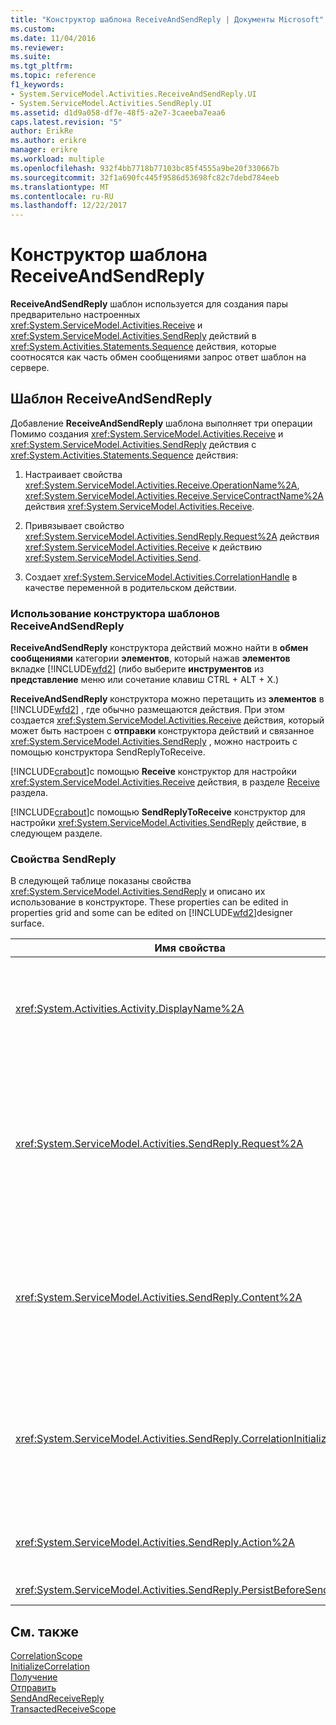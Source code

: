 ```yaml
---
title: "Конструктор шаблона ReceiveAndSendReply | Документы Microsoft"
ms.custom: 
ms.date: 11/04/2016
ms.reviewer: 
ms.suite: 
ms.tgt_pltfrm: 
ms.topic: reference
f1_keywords:
- System.ServiceModel.Activities.ReceiveAndSendReply.UI
- System.ServiceModel.Activities.SendReply.UI
ms.assetid: d1d9a058-df7e-48f5-a2e7-3caeeba7eaa6
caps.latest.revision: "5"
author: ErikRe
ms.author: erikre
manager: erikre
ms.workload: multiple
ms.openlocfilehash: 932f4bb7718b77103bc85f4555a9be20f330667b
ms.sourcegitcommit: 32f1a690fc445f9586d53698fc82c7debd784eeb
ms.translationtype: MT
ms.contentlocale: ru-RU
ms.lasthandoff: 12/22/2017
---
```

# <a name="receiveandsendreply-template-designer"></a>Конструктор шаблона ReceiveAndSendReply
**ReceiveAndSendReply** шаблон используется для создания пары предварительно настроенных <xref:System.ServiceModel.Activities.Receive> и <xref:System.ServiceModel.Activities.SendReply> действий в <xref:System.Activities.Statements.Sequence> действия, которые соотносятся как часть обмен сообщениями запрос ответ шаблон на сервере.  
  
## <a name="the-receiveandsendreply-template"></a>Шаблон ReceiveAndSendReply  
 Добавление **ReceiveAndSendReply** шаблона выполняет три операции Помимо создания <xref:System.ServiceModel.Activities.Receive> и <xref:System.ServiceModel.Activities.SendReply> действия с <xref:System.Activities.Statements.Sequence> действия:  
  
1.  Настраивает свойства <xref:System.ServiceModel.Activities.Receive.OperationName%2A>, <xref:System.ServiceModel.Activities.Receive.ServiceContractName%2A> действия <xref:System.ServiceModel.Activities.Receive>.  
  
2.  Привязывает свойство <xref:System.ServiceModel.Activities.SendReply.Request%2A> действия <xref:System.ServiceModel.Activities.Receive> к действию <xref:System.ServiceModel.Activities.Send>.  
  
3.  Создает <xref:System.ServiceModel.Activities.CorrelationHandle> в качестве переменной в родительском действии.  
  
### <a name="using-the-receiveandsendreply-template-designer"></a>Использование конструктора шаблонов ReceiveAndSendReply  
 **ReceiveAndSendReply** конструктора действий можно найти в **обмен сообщениями** категории **элементов**, который нажав **элементов**  вкладке [!INCLUDE[wfd2](../workflow-designer/includes/wfd2_md.md)] (либо выберите **инструментов** из **представление** меню или сочетание клавиш CTRL + ALT + X.)  
  
 **ReceiveAndSendReply** конструктора можно перетащить из **элементов** в [!INCLUDE[wfd2](../workflow-designer/includes/wfd2_md.md)] , где обычно размещаются действия. При этом создается <xref:System.ServiceModel.Activities.Receive> действия, который может быть настроен с **отправки** конструктора действий и связанное <xref:System.ServiceModel.Activities.SendReply> , можно настроить с помощью конструктора SendReplyToReceive.  
  
 [!INCLUDE[crabout](../test/includes/crabout_md.md)]с помощью **Receive** конструктор для настройки <xref:System.ServiceModel.Activities.Receive> действия, в разделе [Receive](../workflow-designer/receive-activity-designer.md) раздела.  
  
 [!INCLUDE[crabout](../test/includes/crabout_md.md)]с помощью **SendReplyToReceive** конструктор для настройки <xref:System.ServiceModel.Activities.SendReply> действие, в следующем разделе.  
  
### <a name="properties-of-sendreply"></a>Свойства SendReply  
 В следующей таблице показаны свойства <xref:System.ServiceModel.Activities.SendReply> и описано их использование в конструкторе. These properties can be edited in properties grid and some can be edited on [!INCLUDE[wfd2](../workflow-designer/includes/wfd2_md.md)]designer surface.  
  
|Имя свойства|Обязательно|Использование|  
|-------------------|--------------|-----------|  
|<xref:System.Activities.Activity.DisplayName%2A>|False|Необязательное понятное имя действия <xref:System.ServiceModel.Activities.SendReply>. По умолчанию используется SendReplyToReceive.<br /><br /> Несмотря на то, что использовать значение, отличное от значения по умолчанию, для понятного имени <xref:System.Activities.Activity.DisplayName%2A> не требуется, его все же рекомендуется использовать.|  
|<xref:System.ServiceModel.Activities.SendReply.Request%2A>|True|Ссылка на действие <xref:System.ServiceModel.Activities.Receive>, связанное с этим действием <xref:System.ServiceModel.Activities.SendReply>. Это свойство не должно быть **null**. Действия <xref:System.ServiceModel.Activities.Receive> и <xref:System.ServiceModel.Activities.SendReply> используются на сервере вместе для моделирования обмена сообщениями по шаблону «запрос–ответ». Это свойство указывает сопоставленное действие <xref:System.ServiceModel.Activities.Send>. Это свойство нельзя изменить в конструкторе, поскольку оно автоматически привязывается к действию <xref:System.ServiceModel.Activities.Send>, из которого было создано действие <xref:System.ServiceModel.Activities.SendReply>.|  
|<xref:System.ServiceModel.Activities.SendReply.Content%2A>|False|Указывает получаемое содержимое сообщения или параметра. Это может быть либо действие <xref:System.ServiceModel.Activities.ReceiveMessageContent>, либо действие <xref:System.ServiceModel.Activities.ReceiveParametersContent>. Это свойство можно изменить, нажав кнопку с многоточием рядом с **содержимого** в таблице свойств или нажав кнопку **определение...**  рядом **содержимого** метки на **Receive** области конструктора операций. Как отобразить **определение содержимого** диалогового окна. [!INCLUDE[crabout](../test/includes/crabout_md.md)]Установите этот флажок, см. в разделе [содержимого диалоговое окно Определение](../workflow-designer/content-definition-dialog-box.md) раздела.|  
|<xref:System.ServiceModel.Activities.SendReply.CorrelationInitializers%2A>|False|Указывает коллекцию объектов <xref:System.ServiceModel.Activities.CorrelationInitializer>, инициализирующих несколько объектов <xref:System.ServiceModel.Activities.CorrelationHandle>, которые настраивают это действие <xref:System.ServiceModel.Activities.Receive> в рамках рабочего процесса. Нажмите кнопку с многоточием рядом с <xref:System.ServiceModel.Activities.SendReply.CorrelationInitializers%2A> свойства в сетке свойств, чтобы открыть **Добавление инициализаторов корреляции** диалоговое окно. [!INCLUDE[crabout](../test/includes/crabout_md.md)]При помощи этого списка в разделе [CorrelationInitializers диалоговое окно Добавление](../workflow-designer/add-correlationinitializers-dialog-box.md) раздела.|  
|<xref:System.ServiceModel.Activities.SendReply.Action%2A>|False|Указывает заголовок действия сообщения. Если значение не задано явным образом, устанавливается значение по умолчанию:<br /><br /> **https://tempuri.org/ {пространство имен контракта службы} / {имя контракта службы} / {имя операции}**|  
|<xref:System.ServiceModel.Activities.SendReply.PersistBeforeSend%2A>|False|Указывает, нужно ли сохранять экземпляр рабочего процесса до отправки ответного сообщения. Значение по умолчанию — **false**.|  
  
## <a name="see-also"></a>См. также  
 [CorrelationScope](../workflow-designer/correlationscope-activity-designer.md)   
 [InitializeCorrelation](../workflow-designer/initializecorrelation-activity-designer.md)   
 [Получение](../workflow-designer/receive-activity-designer.md)   
 [Отправить](../workflow-designer/send-activity-designer.md)   
 [SendAndReceiveReply](../workflow-designer/sendandreceivereply-template-designer.md)   
 [TransactedReceiveScope](../workflow-designer/transactedreceivescope-activity-designer.md)